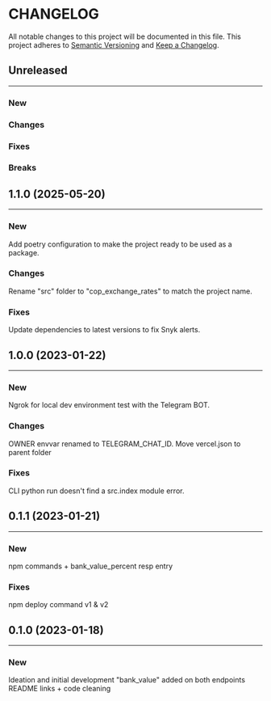 # CHANGELOG

All notable changes to this project will be documented in this file.
This project adheres to [Semantic Versioning](http://semver.org/) and [Keep a Changelog](http://keepachangelog.com/).



## Unreleased
---

### New

### Changes

### Fixes

### Breaks


## 1.1.0 (2025-05-20)
---

### New
Add poetry configuration to make the project ready to be used as a package.

### Changes
Rename "src" folder to "cop_exchange_rates" to match the project name.

### Fixes
Update dependencies to latest versions to fix Snyk alerts.


## 1.0.0 (2023-01-22)
---

### New
Ngrok for local dev environment test with the Telegram BOT.

### Changes
OWNER envvar renamed to TELEGRAM_CHAT_ID.
Move vercel.json to parent folder

### Fixes
CLI python run doesn't find a src.index module error.


## 0.1.1 (2023-01-21)
---

### New
npm commands + bank_value_percent resp entry

### Fixes
npm deploy command v1 & v2


## 0.1.0 (2023-01-18)
---

### New
Ideation and initial development
"bank_value" added on both endpoints
README links + code cleaning
